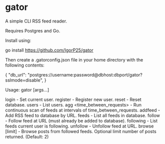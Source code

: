 # gator

A simple CLI RSS feed reader.

Requires Postgres and Go.

Install using:

go install https://github.com/IgorP25/gator

Then create a .gatorconfig.json file in your home directory with the following contents:

{
        "db_url": "postgres://username:password@dbhost:dbport/gator?sslmode=disable",
}


Usage: gator <command> [args...]

login <name> - Set current user.
register <name> - Register new user.
reset - Reset database.
users - List users.
agg <time_between_requests> - Run continuous scan of feeds at intervals of time_between_requests.
addfeed <url> - Add RSS feed to database by URL.
feeds - List all feeds in database.
follow <url> - Follow feed at URL (must already be added to database).
following - List feeds current user is following.
unfollow <url> - Unfollow feed at URL.
browse [limit] - Browse posts from followed feeds. Optional limit number of posts returned. (Default: 2)
